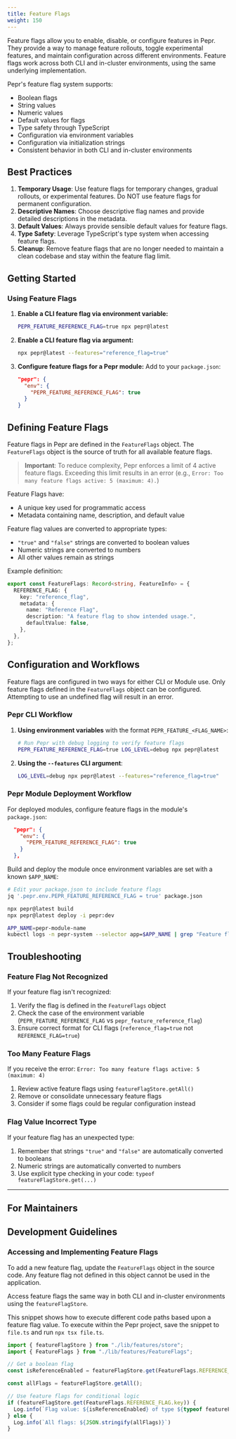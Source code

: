 ```yaml
---
title: Feature Flags
weight: 150
---
```



Feature flags allow you to enable, disable, or configure features in Pepr.
They provide a way to manage feature rollouts, toggle experimental features, and maintain configuration across different environments.
Feature flags work across both CLI and in-cluster environments, using the same underlying implementation.

Pepr's feature flag system supports:

- Boolean flags
- String values
- Numeric values
- Default values for flags
- Type safety through TypeScript
- Configuration via environment variables
- Configuration via initialization strings
- Consistent behavior in both CLI and in-cluster environments

## Best Practices

1. **Temporary Usage**: Use feature flags for temporary changes, gradual rollouts, or experimental features. Do NOT use feature flags for permanent configuration.
1. **Descriptive Names**: Choose descriptive flag names and provide detailed descriptions in the metadata.
1. **Default Values**: Always provide sensible default values for feature flags.
1. **Type Safety**: Leverage TypeScript's type system when accessing feature flags.
1. **Cleanup**: Remove feature flags that are no longer needed to maintain a clean codebase and stay within the feature flag limit.

## Getting Started

### Using Feature Flags

1. **Enable a CLI feature flag via environment variable:**

   ```bash
   PEPR_FEATURE_REFERENCE_FLAG=true npx pepr@latest
   ```

2. **Enable a CLI feature flag via argument:**

   ```bash
   npx pepr@latest --features="reference_flag=true"
   ```

3. **Configure feature flags for a Pepr module:**
   Add to your `package.json`:

   ```json
   "pepr": {
     "env": {
       "PEPR_FEATURE_REFERENCE_FLAG": true
     }
   }
   ```

## Defining Feature Flags

Feature flags in Pepr are defined in the `FeatureFlags` object.
The `FeatureFlags` object is the source of truth for all available feature flags.

> **Important**: To reduce complexity, Pepr enforces a limit of 4 active feature flags.
> Exceeding this limit results in an error (e.g., `Error: Too many feature flags active: 5 (maximum: 4).`)

Feature Flags have:

- A unique key used for programmatic access
- Metadata containing name, description, and default value

Feature flag values are converted to appropriate types:

- `"true"` and `"false"` strings are converted to boolean values
- Numeric strings are converted to numbers
- All other values remain as strings

Example definition:

```typescript
export const FeatureFlags: Record<string, FeatureInfo> = {
  REFERENCE_FLAG: {
    key: "reference_flag",
    metadata: {
      name: "Reference Flag",
      description: "A feature flag to show intended usage.",
      defaultValue: false,
    },
  },
};
```

## Configuration and Workflows

Feature flags are configured in two ways for either CLI or Module use.
Only feature flags defined in the `FeatureFlags` object can be configured.
Attempting to use an undefined flag will result in an error.

### Pepr CLI Workflow

1. **Using environment variables** with the format `PEPR_FEATURE_<FLAG_NAME>`:

   ```bash
   # Run Pepr with debug logging to verify feature flags
   PEPR_FEATURE_REFERENCE_FLAG=true LOG_LEVEL=debug npx pepr@latest
   ```

2. **Using the `--features` CLI argument**:

   ```bash
   LOG_LEVEL=debug npx pepr@latest --features="reference_flag=true"
   ```

### Pepr Module Deployment Workflow

For deployed modules, configure feature flags in the module's `package.json`:

```json
  "pepr": {
    "env": {
      "PEPR_FEATURE_REFERENCE_FLAG": true
    }
  },
```

Build and deploy the module once environment variables are set with a known `$APP_NAME`:

```bash
# Edit your package.json to include feature flags
jq '.pepr.env.PEPR_FEATURE_REFERENCE_FLAG = true' package.json

npx pepr@latest build
npx pepr@latest deploy -i pepr:dev

APP_NAME=pepr-module-name
kubectl logs -n pepr-system --selector app=$APP_NAME | grep "Feature flags store initialized"
```

## Troubleshooting

### Feature Flag Not Recognized

If your feature flag isn't recognized:

1. Verify the flag is defined in the `FeatureFlags` object
2. Check the case of the environment variable (`PEPR_FEATURE_REFERENCE_FLAG` vs `pepr_feature_reference_flag`)
3. Ensure correct format for CLI flags (`reference_flag=true` not `REFERENCE_FLAG=true`)

### Too Many Feature Flags

If you receive the error: `Error: Too many feature flags active: 5 (maximum: 4)`

1. Review active feature flags using `featureFlagStore.getAll()`
2. Remove or consolidate unnecessary feature flags
3. Consider if some flags could be regular configuration instead

### Flag Value Incorrect Type

If your feature flag has an unexpected type:

1. Remember that strings `"true"` and `"false"` are automatically converted to booleans
2. Numeric strings are automatically converted to numbers
3. Use explicit type checking in your code: `typeof featureFlagStore.get(...)`

---

## For Maintainers

## Development Guidelines

### Accessing and Implementing Feature Flags

To add a new feature flag, update the `FeatureFlags` object in the source code.
Any feature flag not defined in this object cannot be used in the application.

Access feature flags the same way in both CLI and in-cluster environments using the `featureFlagStore`.

This snippet shows how to execute different code paths based upon a feature flag value.
To execute within the Pepr project, save the snippet to `file.ts` and run `npx tsx file.ts`.

```typescript
import { featureFlagStore } from "./lib/features/store";
import { FeatureFlags } from "./lib/features/FeatureFlags";

// Get a boolean flag
const isReferenceEnabled = featureFlagStore.get(FeatureFlags.REFERENCE_FLAG.key);

const allFlags = featureFlagStore.getAll();

// Use feature flags for conditional logic
if (featureFlagStore.get(FeatureFlags.REFERENCE_FLAG.key)) {
  Log.info(`Flag value: ${isReferenceEnabled} of type ${typeof featureFlagStore.get(FeatureFlags.REFERENCE_FLAG.key)}`)
} else {
  Log.info(`All flags: ${JSON.stringify(allFlags)}`)
}
```
